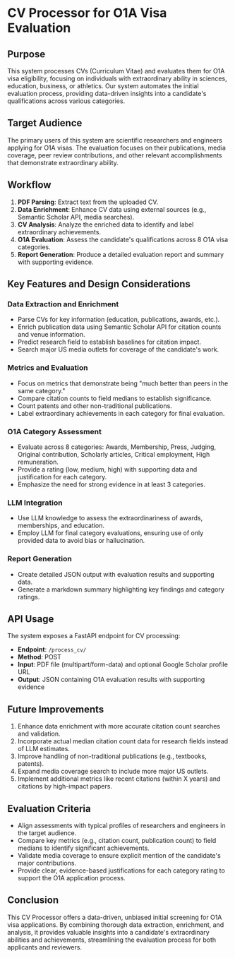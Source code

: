 # CV Processor for O1A Visa Evaluation

## Purpose

This system processes CVs (Curriculum Vitae) and evaluates them for O1A visa eligibility, focusing on individuals with extraordinary ability in sciences, education, business, or athletics. Our system automates the initial evaluation process, providing data-driven insights into a candidate's qualifications across various categories.

## Target Audience

The primary users of this system are scientific researchers and engineers applying for O1A visas. The evaluation focuses on their publications, media coverage, peer review contributions, and other relevant accomplishments that demonstrate extraordinary ability.

## Workflow

1. **PDF Parsing**: Extract text from the uploaded CV.
2. **Data Enrichment**: Enhance CV data using external sources (e.g., Semantic Scholar API, media searches).
3. **CV Analysis**: Analyze the enriched data to identify and label extraordinary achievements.
4. **O1A Evaluation**: Assess the candidate's qualifications across 8 O1A visa categories.
5. **Report Generation**: Produce a detailed evaluation report and summary with supporting evidence.

## Key Features and Design Considerations

### Data Extraction and Enrichment
- Parse CVs for key information (education, publications, awards, etc.).
- Enrich publication data using Semantic Scholar API for citation counts and venue information.
- Predict research field to establish baselines for citation impact.
- Search major US media outlets for coverage of the candidate's work.

### Metrics and Evaluation
- Focus on metrics that demonstrate being "much better than peers in the same category."
- Compare citation counts to field medians to establish significance.
- Count patents and other non-traditional publications.
- Label extraordinary achievements in each category for final evaluation.

### O1A Category Assessment
- Evaluate across 8 categories: Awards, Membership, Press, Judging, Original contribution, Scholarly articles, Critical employment, High remuneration.
- Provide a rating (low, medium, high) with supporting data and justification for each category.
- Emphasize the need for strong evidence in at least 3 categories.

### LLM Integration
- Use LLM knowledge to assess the extraordinariness of awards, memberships, and education.
- Employ LLM for final category evaluations, ensuring use of only provided data to avoid bias or hallucination.

### Report Generation
- Create detailed JSON output with evaluation results and supporting data.
- Generate a markdown summary highlighting key findings and category ratings.

## API Usage

The system exposes a FastAPI endpoint for CV processing:

- **Endpoint**: `/process_cv/`
- **Method**: POST
- **Input**: PDF file (multipart/form-data) and optional Google Scholar profile URL
- **Output**: JSON containing O1A evaluation results with supporting evidence

## Future Improvements

1. Enhance data enrichment with more accurate citation count searches and validation.
2. Incorporate actual median citation count data for research fields instead of LLM estimates.
3. Improve handling of non-traditional publications (e.g., textbooks, patents).
4. Expand media coverage search to include more major US outlets.
5. Implement additional metrics like recent citations (within X years) and citations by high-impact papers.

## Evaluation Criteria

- Align assessments with typical profiles of researchers and engineers in the target audience.
- Compare key metrics (e.g., citation count, publication count) to field medians to identify significant achievements.
- Validate media coverage to ensure explicit mention of the candidate's major contributions.
- Provide clear, evidence-based justifications for each category rating to support the O1A application process.

## Conclusion

This CV Processor offers a data-driven, unbiased initial screening for O1A visa applications. By combining thorough data extraction, enrichment, and analysis, it provides valuable insights into a candidate's extraordinary abilities and achievements, streamlining the evaluation process for both applicants and reviewers.
